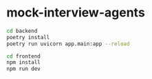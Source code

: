 # mock-interview-agents

```bash
cd backend
poetry install
poetry run uvicorn app.main:app --reload
```

```bash
cd frontend
npm install
npm run dev
```

